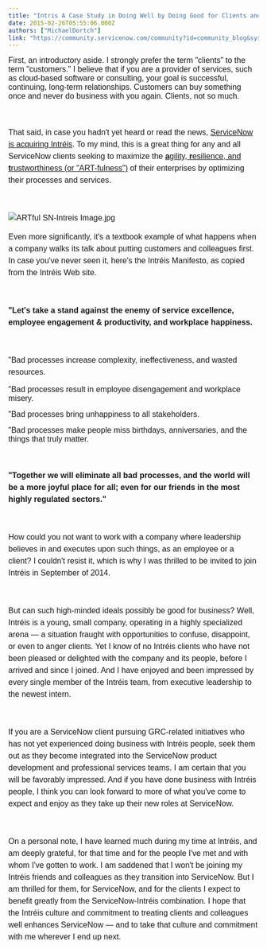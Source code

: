 ```yaml
---
title: "Intris A Case Study in Doing Well by Doing Good for Clients and Colleagues"
date: 2015-02-26T05:55:06.000Z
authors: ["MichaelDortch"]
link: "https://community.servicenow.com/community?id=community_blog&sys_id=b15da629dbd0dbc01dcaf3231f961900"
---
```

<p><span style="font-size: 12pt; font-family: calibri, verdana, arial, sans-serif;">First, an introductory aside. I strongly prefer the term "clients" to the term "customers." I believe that if you are a provider of services, such as cloud-based software or consulting, your goal is successful, continuing, long-term relationships. Customers can buy something once and never do business with you again. Clients, not so much.</span></p><p><span style="font-size: 12pt; line-height: 1.5em; font-family: calibri, verdana, arial, sans-serif;"><br/></span></p><p><span style="font-size: 12pt; line-height: 1.5em; font-family: calibri, verdana, arial, sans-serif;">That said, in case you hadn't yet heard or read the news, <a title="w.servicenow.com/company/media/press-room/servicenow-expands-into-governance-risk-and-compliance.html" href="http://www.servicenow.com/company/media/press-room/servicenow-expands-into-governance-risk-and-compliance.html">ServiceNow is acquiring Intréis</a>. To my mind, this is a great thing for any and all ServiceNow clients seeking to maximize the <a _jive_internal="true" href="/community?id=community_blog&sys_id=047dae29dbd0dbc01dcaf3231f96191a"><strong>a</strong>gility, <strong>r</strong>esilience, and <strong>t</strong>rustworthiness (or "ART-fulness")</a> of their enterprises by optimizing their processes and services. </span></p><p><span style="font-size: 12pt; line-height: 1.5em; font-family: calibri, verdana, arial, sans-serif;"><br/></span></p><p><span style="font-size: 12pt; line-height: 1.5em; font-family: calibri, verdana, arial, sans-serif;"><img   alt="ARTful SN-Intreis Image.jpg" class="image-0 jive-image" src="748b540adb5c9704ed6af3231f9619af.iix" style="height: auto; float: none; display: block; margin-left: auto; margin-right: auto;"/></span></p><p><span style="font-size: 12pt; line-height: 1.5em; font-family: calibri, verdana, arial, sans-serif;">Even more significantly, it's a textbook example of what happens when a company walks its talk about putting customers and colleagues first. In case you've never seen it, here's the Intréis Manifesto, as copied from the Intréis Web site.</span></p><p><span style="font-size: 12pt; line-height: 1.5em; font-family: calibri, verdana, arial, sans-serif;"><br/></span></p><p><span style="font-size: 12pt; line-height: 1.5em; font-family: calibri, verdana, arial, sans-serif;"><strong>"Let's take a stand against the enemy of service excellence, employee engagement &amp; productivity, and workplace happiness.</strong></span></p><p><span style="font-size: 12pt; line-height: 1.5em; font-family: calibri, verdana, arial, sans-serif;"><br/></span></p><p><span style="font-size: 12pt; line-height: 1.5em; font-family: calibri, verdana, arial, sans-serif;">"Bad processes increase complexity, ineffectiveness, and wasted resources.</span></p><p><span style="font-family: calibri, verdana, arial, sans-serif; font-size: 12pt;">"Bad processes result in employee disengagement and workplace misery.</span></p><p><span style="font-family: calibri, verdana, arial, sans-serif; font-size: 12pt;">"Bad processes bring unhappiness to all stakeholders.</span></p><p><span style="font-family: calibri, verdana, arial, sans-serif; font-size: 12pt;">"Bad processes make people miss birthdays, anniversaries, and the things that truly matter.</span></p><p><span style="font-size: 12pt; line-height: 1.5em; font-family: calibri, verdana, arial, sans-serif;"><br/></span></p><p><span style="font-size: 12pt; line-height: 1.5em; font-family: calibri, verdana, arial, sans-serif;"><strong>"Together we will eliminate all bad processes, and the world will be a more joyful place for all; even for our friends in the most highly regulated sectors."</strong></span></p><p><span style="font-size: 12pt; line-height: 1.5em; font-family: calibri, verdana, arial, sans-serif;"><br/></span></p><p><span style="font-size: 12pt; line-height: 1.5em; font-family: calibri, verdana, arial, sans-serif;">How could you not want to work with a company where leadership believes in and executes upon such things, as an employee or a client? I couldn't resist it, which is why I was thrilled to be invited to join Intréis in September of 2014.</span></p><p><span style="font-size: 12pt; line-height: 1.5em; font-family: calibri, verdana, arial, sans-serif;"><br/></span></p><p><span style="font-size: 12pt; line-height: 1.5em; font-family: calibri, verdana, arial, sans-serif;">But can such high-minded ideals possibly be good for business? Well, Intréis is a young, small company, operating in a highly specialized arena — a situation fraught with opportunities to confuse, disappoint, or even to anger clients. Yet I know of no Intréis clients who have not been pleased or delighted with the company and its people, before I arrived and since I joined. And I have enjoyed and been impressed by every single member of the Intréis team, from executive leadership to the newest intern.</span></p><p><span style="font-size: 12pt; line-height: 1.5em; font-family: calibri, verdana, arial, sans-serif;"><br/></span></p><p><span style="font-size: 12pt; line-height: 1.5em; font-family: calibri, verdana, arial, sans-serif;">If you are a ServiceNow client pursuing GRC-related initiatives who has not yet experienced doing business with Intréis people, seek them out as they become integrated into the ServiceNow product development and professional services teams. I am certain that you will be favorably impressed. And if you have done business with Intréis people, I think you can look forward to more of what you've come to expect and enjoy as they take up their new roles at ServiceNow.</span></p><p><span style="font-size: 12pt; line-height: 1.5em; font-family: calibri, verdana, arial, sans-serif;"><br/></span></p><p><span style="line-height: 1.5em; font-size: 12pt; font-family: calibri, verdana, arial, sans-serif;">On a personal note, I have learned much during my time at Intréis, and am deeply grateful, for that time and for the people I've met and with whom I've gotten to work. I am saddened that I won't be joining my Intréis friends and colleagues as they transition into ServiceNow. But I am thrilled for them, for ServiceNow, and for the clients I expect to benefit greatly from the ServiceNow-Intréis combination. I hope that the Intréis culture and commitment to treating clients and colleagues well enhances ServiceNow — and to take that culture and commitment with me wherever I end up next.</span></p>